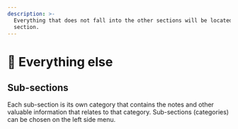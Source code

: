 ```yaml
---
description: >-
  Everything that does not fall into the other sections will be located in this
  section.
---
```


# 📒 Everything else

## Sub-sections

Each sub-section is its own category that contains the notes and other valuable information that relates to that category. Sub-sections (categories) can be chosen on the left side menu.
